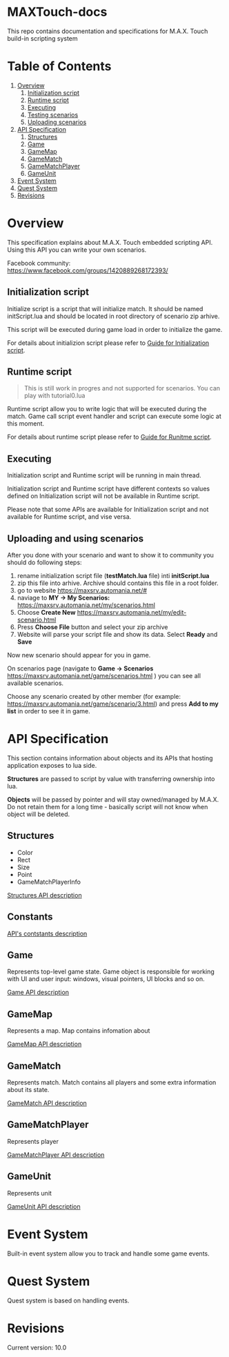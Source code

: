 # MAXTouch-docs
This repo contains documentation and specifications for M.A.X. Touch build-in scripting system

# Table of Contents
1. [Overview](#Overview)
    1. [Initialization script](#Initialization-script)
    2. [Runtime script](#Runtime-script)
    3. [Executing](#Executing)
    4. [Testing scenarios](#Testing-scenarios)
    5. [Uploading scenarios](#Uploading-scenarios)
2. [API Specification](#API-Specification)
    1. [Structures](#Structures)
    2. [Game](#Game)
    3. [GameMap](#GameMap)
    4. [GameMatch](#GameMatch)
    5. [GameMatchPlayer](#GameMatchPlayer)
    6. [GameUnit](#GameUnit)
3. [Event System](#Event-System)
4. [Quest System](#Quest-System)
5. [Revisions](#Revisions)

# Overview
This specification explains about M.A.X. Touch embedded scripting API. Using this API you can write your own scenarios.

Facebook community:
https://www.facebook.com/groups/1420889268172393/

## Initialization script
Initialize script is a script that will initialize match. It should be named initScript.lua and should be located in root directory of scenario zip arhive. 

This script will be executed during game load in order to initialize the game. 

For details about initializion script please refer to [Guide for Initialization script](API/GudeForInitializationScript.md).

## Runtime script
> This is still work in progres and not supported for scenarios. You can play with tutorial0.lua

Runtime script allow you to write logic that will be executed during the match. Game call script event handler and script can execute some logic at this moment.

For details about runtime script please refer to [Guide for Runitme script](API/GudeForRuntimeScript.md).

## Executing
Initialization script and Runtime script will be running in main thread.

Initialization script and Runtime script have different contexts so values defined on Initialization script will not be available in Runtime script.

Please note that some APIs are available for Initialization script and not available for Runtime script, and vise versa.

## Uploading and using scenarios
After you done with your scenario and want to show it to community you should do following steps:

1. rename initialization script file (**testMatch.lua** file) inti **initScript.lua**
2. zip this file into arhive. Archive should contains this file in a root folder.
3. go to website https://maxsrv.automania.net/#
4. naviage to **MY -> My Scenarios:** https://maxsrv.automania.net/my/scenarios.html
5. Choose **Create New** https://maxsrv.automania.net/my/edit-scenario.html
6. Press **Choose File** button and select your zip archive
7. Website will parse your script file and show its data. Select **Ready** and **Save**

Now new scenario should appear for you in game.

On scenarios page (navigate to **Game -> Scenarios** https://maxsrv.automania.net/game/scenarios.html ) you can see all available scenarios. 

Choose any scenario created by other member (for example: https://maxsrv.automania.net/game/scenario/3.html) and press **Add to my list**  in order to see it in game.

# API Specification
This section contains information about objects and its APIs that hosting application exposes to lua side. 

**Structures** are passed to script by value with transferring ownership into lua.

**Objects** will be passed by pointer and will stay owned/managed by M.A.X. Do not retain them for a long time - basically script will not know when object will be deleted.

## Structures
- Color
- Rect
- Size
- Point
- GameMatchPlayerInfo

[Structures API description](API/Structures.md)

## Constants

[API's contstants description](API/Constants.md)

## Game
Represents top-level game state. Game object is responsible for working with UI and user input: windows, visual pointers, UI blocks and so on.

[Game API description](API/Game.md)

## GameMap
Represents a map. Map contains infomation about

[GameMap API description](API/GameMap.md)

## GameMatch
Represents match. Match contains all players and some extra information about its state.

[GameMatch API description](API/GameMatch.md)

## GameMatchPlayer
Represents player

[GameMatchPlayer API description](API/GameMatchPlayer.md)

## GameUnit
Represents unit

[GameUnit API description](API/GameUnit.md)

# Event System
Built-in event system allow you to track and handle some game events.

# Quest System
Quest system is based on handling events.

# Revisions
Current version: 10.0
    